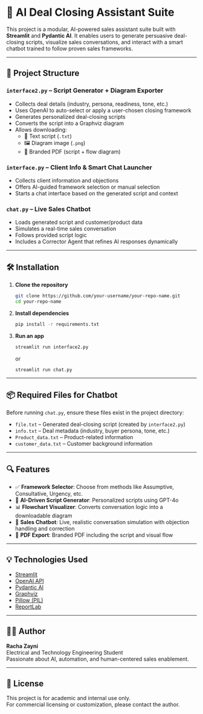 # 🤖 AI Deal Closing Assistant Suite

This project is a modular, AI-powered sales assistant suite built with **Streamlit** and **Pydantic AI**. It enables users to generate persuasive deal-closing scripts, visualize sales conversations, and interact with a smart chatbot trained to follow proven sales frameworks.

---

## 📁 Project Structure

### `interface2.py` – Script Generator + Diagram Exporter
- Collects deal details (industry, persona, readiness, tone, etc.)
- Uses OpenAI to auto-select or apply a user-chosen closing framework
- Generates personalized deal-closing scripts
- Converts the script into a Graphviz diagram
- Allows downloading:
  - 📄 Text script (`.txt`)
  - 🖼️ Diagram image (`.png`)
  - 📘 Branded PDF (script + flow diagram)

### `interface.py` – Client Info & Smart Chat Launcher
- Collects client information and objections
- Offers AI-guided framework selection or manual selection
- Starts a chat interface based on the generated script and context

### `chat.py` – Live Sales Chatbot
- Loads generated script and customer/product data
- Simulates a real-time sales conversation
- Follows provided script logic
- Includes a Corrector Agent that refines AI responses dynamically

---

## 🛠️ Installation

1. **Clone the repository**
   ```bash
   git clone https://github.com/your-username/your-repo-name.git
   cd your-repo-name
   ```

2. **Install dependencies**
   ```bash
   pip install -r requirements.txt
   ```

3. **Run an app**
   ```bash
   streamlit run interface2.py
   ```
   or
   ```bash
   streamlit run chat.py
   ```

---

## 📦 Required Files for Chatbot

Before running `chat.py`, ensure these files exist in the project directory:

- `file.txt` – Generated deal-closing script (created by `interface2.py`)
- `info.txt` – Deal metadata (industry, buyer persona, tone, etc.)
- `Product_data.txt` – Product-related information
- `customer_data.txt` – Customer background information

---

## 🔍 Features

- ✅ **Framework Selector**: Choose from methods like Assumptive, Consultative, Urgency, etc.
- 🧠 **AI-Driven Script Generator**: Personalized scripts using GPT-4o
- 📊 **Flowchart Visualizer**: Converts conversation logic into a downloadable diagram
- 🤖 **Sales Chatbot**: Live, realistic conversation simulation with objection handling and correction
- 📎 **PDF Export**: Branded PDF including the script and visual flow

---

## 💡 Technologies Used

- [Streamlit](https://streamlit.io/)
- [OpenAI API](https://openai.com/)
- [Pydantic AI](https://github.com/)
- [Graphviz](https://graphviz.org/)
- [Pillow (PIL)](https://python-pillow.org/)
- [ReportLab](https://www.reportlab.com/)

---

## 🧑‍💻 Author

**Racha Zayni**  
Electrical and Technology Engineering Student  
Passionate about AI, automation, and human-centered sales enablement.

---

## 📜 License

This project is for academic and internal use only.  
For commercial licensing or customization, please contact the author.
